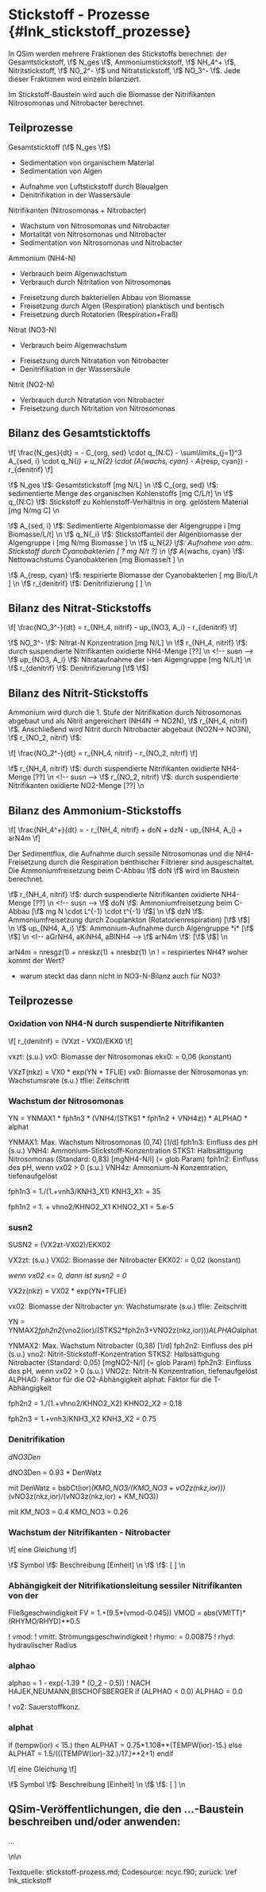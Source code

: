 Stickstoff - Prozesse {#lnk_stickstoff_prozesse}
===================== 

In QSim werden mehrere Fraktionen des Stickstoffs berechnet: der 
Gesamtstickstoff, \f$ N_ges \f$, Ammoniumstickstoff, \f$ NH_4^+ \f$, 
Nitritstickstoff, \f$ NO_2^- \f$ und Nitratstickstoff, \f$ NO_3^- \f$.
Jede dieser Fraktionen wird einzeln bilanziert.

Im Stickstoff-Baustein wird auch die Biomasse der Nitrifikanten Nitrosomonas
und Nitrobacter berechnet. 

## Teilprozesse ##
Gesamtsticktoff (\f$ N_ges \f$)

* Sedimentation von organischem Material
* Sedimentation von Algen
<!-- * Ammoniumstickstofffluss in bzw. aus dem Sediment
* Nitratstickstofffluss in bzw. aus dem Sediment -->
* Aufnahme von Luftstickstoff durch Blaualgen
* Denitrifikation in der Wassersäule

Nitrifikanten (Nitrosomonas + Nitrobacter)

* Wachstum von Nitrosomonas und Nitrobacter
* Mortalität von Nitrosomonas und Nitrobacter
* Sedimentation von Nitrosomonas und Nitrobacter

Ammonium (NH4-N)

* Verbrauch beim Algenwachstum
* Verbrauch durch Nitritation von Nitrosomonas
<!-- * Fluss in bzw. aus dem Sediment -->
<!-- * Umsatz durch Biofilme auf Makrophyten -->
* Freisetzung durch bakteriellen Abbau von Biomasse
* Freisetzung durch Algen (Respiration) planktisch und bentisch
* Freisetzung durch Rotatorien (Respiration+Fraß)
<!-- * Freisetzung durch Muscheln (Respiration+Fraß) -->

Nitrat (NO3-N)

* Verbrauch beim Algenwachstum
<!-- * Fluss in bzw. aus dem Sediment -->
<!-- * Umsatz durch Biofilme auf Makrophyten -->
* Freisetzung durch Nitratation von Nitrobacter
* Denitrifikation in der Wassersäule

Nitrit (NO2-N)

* Verbrauch durch Nitratation von Nitrobacter
* Freisetzung durch Nitritation von Nitrosomonas
<!-- * Umsatz durch Biofilme auf Makrophyten -->


<!-- Sauerstoffverbrauch

* O2-Verbrauch durch Nitrifikation NH4N -> NO2N -> NO3N -->
<!-- #mf: den Verbrauch von O2 würde ich im Baustein O2 beschreiben, weil es 
in die O2-Bilanz mit eingeht -->


## Bilanz des Gesamtsticktoffs ##

\f[ \frac{N_ges}{dt} = - C_{org, sed} \cdot q_{N:C} - 
\sum\limits_{j=1}^3 A_{sed, i} \cdot q_N{_i} +
u_N{_2} \cdot (A_{wachs, cyan} - A_{resp, cyan}) - r_{denitrif} \f]
<!-- nicht mehr enthalten: Sediment-Flux, Verlust durch 
Konsum benthischer Filtrierer, Aufnahme durch benth. 
Algen -->

<!-- Einheiten in der folgenden Liste sind noch nicht geprüft --> 
\f$ N_ges \f$:   Gesamtstickstoff [mg N/L] \n
\f$ C_{org, sed} \f$: sedimentierte Menge des organischen Kohlenstoffs   [mg C/L/t] \n
\f$ q_{N:C} \f$: Stickstoff zu Kohlenstoff-Verhältnis in org. gelöstem Material [mg N/mg C] \n
<!-- N:C oder C:N-Verhältnis? molar oder Masse? -->
\f$ A_{sed, i} \f$:  Sedimentierte Algenbiomasse der Algengruppe i  [mg Biomasse/L/t] \n
\f$ q_N{_i} \f$: Stickstoffanteil der Algenbiomasse der Algengruppe i   [mg N/mg Biomasse ] \n
\f$ u_N{_2} \f$:  Aufnahme von atm. Stickstoff durch Cyanobakterien  [ ? mg N/t ?] \n
\f$ A_{wachs, cyan} \f$: Nettowachstums Cyanobakterien   [mg Biomasse/t ] \n
<!-- integriertes Wachstum; Änderung der Cyanos im Zeitschritt -->
\f$ A_{resp, cyan} \f$: respirierte Biomasse der Cyanobakterien  [ mg Bio/L/t ] \n
\f$ r_{denitrif} \f$:  Denitrifizierung  [ ] \n
<!-- letzte drei noch durch Formelzeichen ersetzen -->


## Bilanz des Nitrat-Stickstoffs 
\f[ \frac{NO_3^-}{dt} = r_{NH_4, nitrif} - up_{NO3, A_i} - r_{denitrif} \f]

<!-- vno3t = vno3(ior) + SUSN2 + PflN2 + hJNO3(mstr,ior) * tflie/Tiefe(ior) 
             - algN3m - dNO3Den
bzw.
vno3t = vno3(ior) + SUSN(ior) + PFLN1 + hJNO3(mstr,ior) * tflie/Tiefe(ior) 
             - algN3m - dNO3Den-->
<!-- PFLN1/PFLN2, hJNO3 sind ausgeschaltet --> 			 

\f$ NO_3^- \f$: Nitrat-N Konzentration [mg N/L] \n
\f$ r_{NH_4, nitrif} \f$: durch suspendierte Nitrifikanten oxidierte NH4-Menge [??] \n <!-- susn -->
\f$ up_{NO3, A_i} \f$:  Nitrataufnahme der i-ten Algengruppe [mg N/L/t] \n
\f$ r_{denitrif} \f$: Denitrifizierung [\f$  \f$] <!-- dNO3Den -->


## Bilanz des Nitrit-Stickstoffs 
Ammonium wird durch die 1. Stufe der Nitrifikation durch Nitrosomonas abgebaut 
und als Nitrit angereichert (NH4N -> NO2N), \f$ r_{NH_4, nitrif} \f$. 
Anschließend wird Nitrit durch Nitrobacter abgebaut (NO2N-> NO3N), 
\f$ r_{NO_2, nitrif} \f$:

\f[ \frac{NO_2^-}{dt} = r_{NH_4, nitrif} - r_{NO_2, nitrif} \f]

<!-- vno2t = vno2(ior) + susn(ior) + PFLN1 - susN2 - PfLN2 -->

\f$ r_{NH_4, nitrif} \f$: durch suspendierte Nitrifikanten oxidierte NH4-Menge [??] \n <!-- susn -->
\f$ r_{NO_2, nitrif} \f$: durch suspendierte Nitrifikanten oxidierte NO2-Menge [??] \n <!-- susn2 -->


## Bilanz des Ammonium-Stickstoffs
\f[ \frac{NH_4^+}{dt} = - r_{NH_4, nitrif} + doN + dzN - up_{NH4, A_i} 
		 + arN4m  \f]

<!-- NH4t = - susN(ior) + hJNH4(mstr,ior) * tFlie/Tiefe(ior) - pflN1 
         + doN(ior) + dzN + ddrN - aGrNH4(ior) - aKiNH4(ior) - aBlNH4(ior) 
		 + arN4m -->

Der Sedimentflux, die Aufnahme durch sessile Nitrosomonas und die NH4-Freisetzung 
durch die Respiration benthischer Filtrierer sind ausgeschaltet.		 
Die Ammoniumfreisetzung beim C-Abbau \f$ doN \f$ wird im Baustein <orgC> berechnet.
<!-- #mf: beizeiten Link zu entsprechender Stelle orgC-Doku einfügen -->

\f$ r_{NH_4, nitrif} \f$: durch suspendierte Nitrifikanten oxidierte NH4-Menge [??] \n <!-- susn -->
\f$ doN \f$: Ammoniumfreisetzung beim C-Abbau [\f$ mg N \cdot L^{-1} \cdot t^{-1} \f$] \n
\f$ dzN \f$: Ammoniumfreisetzung durch Zooplankton (Rotatorienrespiration) [\f$  \f$] \n
\f$ up_{NH4, A_i} \f$: Ammonium-Aufnahme durch Algengruppe *i* [\f$  \f$] \n <!-- aGrNH4, aKiNH4, aBlNH4 -->
\f$ arN4m \f$:  [\f$  \f$] \n


arN4m = nresgz(1) + nreskz(1) + nresbz(1)  \n
! = respiriertes NH4? woher kommt der Wert? 
+ warum steckt das dann nicht in NO3-N-Bilanz auch für NO3?


## Teilprozesse

### Oxidation von NH4-N durch suspendierte Nitrifikanten
\f[ r_{denitrif} = (VXzt - VX0)/EKX0 \f]

<!-- susN = (VXzt - VX0)/EKX0 -->

vxzt: (s.u.)
vx0: Biomasse der Nitrosomonas
ekx0: = 0,06 (konstant)

VXzT(nkz) = VX0 * exp(YN * TFLIE)
vx0: Biomasse der Nitrosomonas
yn: Wachstumsrate (s.u.)
tflie: Zeitschritt


### Wachstum der Nitrosomonas
YN = YNMAX1 * fph1n3 * (VNH4/(STKS1 * fph1n2 + VNH4z)) * ALPHAO * alphat
	  
YNMAX1: Max. Wachstum Nitrosomonas (0,74) [1/d]
fph1n3: Einfluss des pH (s.u.)
VNH4: Ammonium-Stickstoff-Konzentration
STKS1: Halbsättigung Nitrosomonas (Standard: 0,83) [mgNH4-N/l] (= glob Param)
fph1n2: Einfluss des pH, wenn vx02 > 0 (s.u.) 
VNH4z: Ammonium-N Konzentration, tiefenaufgelöst

fph1n3 = 1./(1.+vnh3/KNH3_X1)
KNH3_X1: = 35

fph1n2 = 1. + vhno2/KHNO2_X1
KHNO2_X1 = 5.e-5

### susn2
SUSN2 = (VX2zt-VX02)/EKX02

VX2zt: (s.u.)
VX02: Biomasse der Nitrobacter
EKX02: = 0,02 (konstant)

*wenn vx02 <= 0, dann ist susn2 = 0*

VX2z(nkz) = VX02 * exp(YN*TFLIE) 

vx02: Biomasse der Nitrobacter
yn: Wachstumsrate (s.u.)
tflie: Zeitschritt

YN = YNMAX2*fph2n2*(vno2(ior)/(STKS2*fph2n3+VNO2z(nkz,ior)))*ALPHAO*alphat

YNMAX2: Max. Wachstum Nitrobacter (0,38) [1/d]
fph2n2: Einfluss des pH (s.u.)
vno2: Nitrit-Stickstoff-Konzentration
STKS2: Halbsättigung Nitrobacter (Standard: 0,05) [mgNO2-N/l] (= glob Param)
fph2n3: Einfluss des pH, wenn vx02 > 0 (s.u.) 
VNO2z: Nitrit-N Konzentration, tiefenaufgelöst
ALPHAO: Faktor für die O2-Abhängigkeit
alphat: Faktor für die T-Abhängigkeit

fph2n2 = 1./(1.+vhno2/KHNO2_X2)
KHNO2_X2 = 0.18

fph2n3 = 1.+vnh3/KNH3_X2
KNH3_X2 = 0.75


### Denitrifikation

*dNO3Den*

dNO3Den = 0.93 * DenWatz

mit DenWatz = bsbCt(ior)*(KMO_NO3/(KMO_NO3 + vO2z(nkz,ior)))*(vNO3z(nkz,ior)/(vNO3z(nkz,ior) + KM_NO3))

mit 
KM_NO3 =  0.4
KMO_NO3 = 0.26


### Wachstum der Nitrifikanten - Nitrobacter

\f[ eine Gleichung \f]

\f$ Symbol \f$:    Beschreibung [Einheit] \n
\f$  \f$:    [ ] \n



### Abhängigkeit der Nitrifikationsleitung sessiler Nitrifikanten von der
 Fließgeschwindigkeit
FV = 1.+(9.5*(vmod-0.045))
VMOD = abs(VMITT)*(RHYMO/RHYD)**0.5 

! vmod:
! vmitt: Strömungsgeschwindigkeit
! rhymo: = 0.00875
! rhyd: hydraulischer Radius

### alphao
alphao = 1 - exp(-1.39 * (O_2 - 0.5)) ! NACH HAJEK,NEUMANN,BISCHOFSBERGER 
if (ALPHAO < 0.0) ALPHAO = 0.0 

! vo2: Sauerstoffkonz.

### alphat			
if (tempw(ior) < 15.) then 
	ALPHAT = 0.75*1.108**(TEMPW(ior)-15.) 
else
	ALPHAT = 1.5/(((TEMPW(ior)-32.)/17.)**2+1) 
endif
		

\f[ eine Gleichung \f]

\f$ Symbol \f$:    Beschreibung [Einheit] \n
\f$  \f$:    [ ] \n
 
## QSim-Veröffentlichungen, die den ...-Baustein beschreiben und/oder anwenden: 
...
 

\n\n

Textquelle: stickstoff-prozess.md; Codesource: ncyc.f90; zurück: \ref lnk_stickstoff